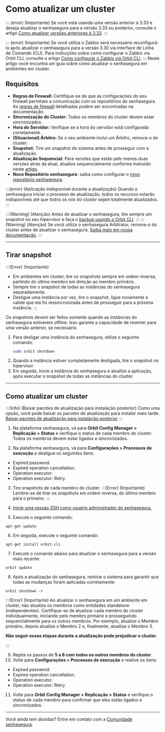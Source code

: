 # Como atualizar um cluster

::: (error) (Importante)
Se você está usando uma versão anterior à 3.33 e deseja atualizar o senhasegura para a versão 3.33 ou posterior, consulte o artigo [Como atualizar versões anteriores à 3.33](/v3-33/docs/pt/how-to-update-senhasegura-in-stages).
:::

::: (error) (Importante)
Se você utiliza o Zabbix será necessário reconfigurá-lo após atualizar o senhasegura para a versão 3.30 via Interface de Linha de Comando (CLI). Para instruções sobre como configurar o Zabbix via Orbit CLI, consulte o artigo [Como configurar o Zabbix via Orbit CLI](/v3-33/docs/pt/orbit-cli-how-to-configure-zabbix-via-orbit-cli).
:::
Neste artigo você encontra um guia sobre como atualizar o senhasegura em ambientes em cluster.


## Requisitos

* **Regras de Firewall:** Certifique-se de que as configurações do seu firewall permitam a comunicação com os repositórios do senhasegura. As [regras de firewall](/v3-33/docs/pt/installation-firewall-rules) detalhadas podem ser encontradas na documentação.
* **Sincronização do Cluster:** Todos os membros do cluster devem estar sincronizados.
* **Hora do Servidor:** Verifique se a hora do servidor está configurada corretamente.
* **(Situacional) Árbitro:** Se o seu ambiente inclui um Árbitro, remova-o do cluster.
* **Snapshot:** Tire um snapshot do sistema antes de prosseguir com a atualização.
* **Atualização Sequencial:** Para versões que estão pelo menos duas versões atrás da atual, atualize sequencialmente conforme instruído neste [artigo](/v3-33/docs/pt/how-to-update-senhasegura-in-stages).
* **Novo Repositório senhasegura**: saiba como configurar o [novo repositório senhasegura](/v3-33/docs/pt/installation-how-to-change-senhasegura-to-use-the-new-repository).

:::(error) (Aplicação indisponível durante a atualização)
Quando o senhasegura iniciar o processo de atualização, todos os recursos estarão indisponíveis até que todos os nós do cluster sejam totalmente atualizados.
:::

:::(Warning) (Atenção)
Antes de atualizar o senhasegura, tire sempre um snapshot no seu hipervisor e faça o [backup usando o Orbit CLI](/v3-33/docs/pt/orbit-cli-how-to-configure-backup).
:::
:::(Warning) (Atenção)
Se você utiliza o senhasegura Arbitrator, remova-o do cluster antes de atualizar o senhasegura. [Saiba mais em nossa documentação](/v3-33/docs/pt/arbitrator-remove-arbitrator).
:::

* * *

## Tirar snapshot

:::(Error) (Importante)
* Em ambientes em cluster, tire os snapshots sempre em ordem reversa, partindo do último membro em direção ao membro primário. 
* Sempre tire o snapshot de todas as instâncias do senhasegura separadamente. 
* Desligue uma instância por vez, tire o snapshot, ligue novamente e valide que ela foi ressincronizada antes de prosseguir para a próxima instância.
:::

Os snapshots devem ser feitos somente quando as instâncias do senhasegura estiverem offline. Isso garante a capacidade de reverter para uma versão anterior, se necessário.

1. Para desligar uma instância do senhasegura, utilize o seguinte comando:
    ```bash
    sudo orbit shutdown
    ```
2. Quando a instância estiver completamente desligada, tire o snapshot no hipervisor.  
3. Em seguida, inicie a instância do senhasegura e atualize a aplicação, após executar o snapshot de todas as instâncias do cluster.


* * *

## Como atualizar um cluster

:::(Info) (Baixar pacotes de atualização para instalação posterior)
Como uma opção, você pode baixar os pacotes de atualização para instalar mais tarde. [Baixar pacotes de atualização para instalação posterior](/v3-33/docs/pt/orbit-cli-how-to-update-the-platform#download-update-packages-to-install-later)
:::

1. Na plataforma senhasegura, vá para **Orbit Config Manager > Replicação > Status** e verifique o status de cada membro do cluster. Todos os membros devem estar ligados e sincronizados.

2. Na plataforma senhasegura, vá para **Configurações > Processos de execução** e desligue os seguintes itens:


* Expired password.
* Expired operation cancellation. 
* Operation executor.
* Operation executor: Retry.


3. Tire snapshots de cada membro do cluster. 
:::(Error) (Importante)
Lembre-se de tirar os snapshots em ordem reversa, do último membro para o primeiro.
:::
4. [Inicie uma sessão SSH como usuário administrador do senhasegura.](/v3-33/docs/pt/administration-ssh-access)




5. Execute o seguinte comando:

```Shell
apt-get update
```
6. Em seguida, execute o seguinte comando:


```Shell
apt-get install orbit-cli
```

7. Execute o comando abaixo para atualizar o senhasegura para a versão mais recente:
```Shell
orbit update
```
8. Após a atualização do senhasegura, reinicie o sistema para garantir que todas as mudanças foram aplicadas corretamente:


```Shell
orbit shutdown -r
```
:::(Error) (Importante)
Ao atualizar o senhasegura em um ambiente em cluster, não atualize os membros como entidades standalone (independentes). Certifique-se de atualizar cada membro do cluster individualmente, iniciando pelo membro primário e prosseguindo sequencialmente para os outros membros. Por exemplo, atualize o Membro primário, depois atualize o Membro 2 e, finalmente, atualize o Membro 3.

**Não seguir essas etapas durante a atualização pode prejudicar o cluster.**

:::

9. Repita os passos de **5 a 8 com todos os outros membros do cluster**.
10. Volte para **Configurações > Processos de execução** e reative os itens:


* Expired password.
* Expired operation cancellation.
* Operation executor.
* Operation executor: Retry.

11. Volte para **Orbit Config Manager > Replicação > Status** e verifique o status de cada membro para confirmar que eles estão ligados e sincronizados.


* * *

Você ainda tem dúvidas? Entre em contato com a [Comunidade senhasegura](https://community.senhasegura.io/).
